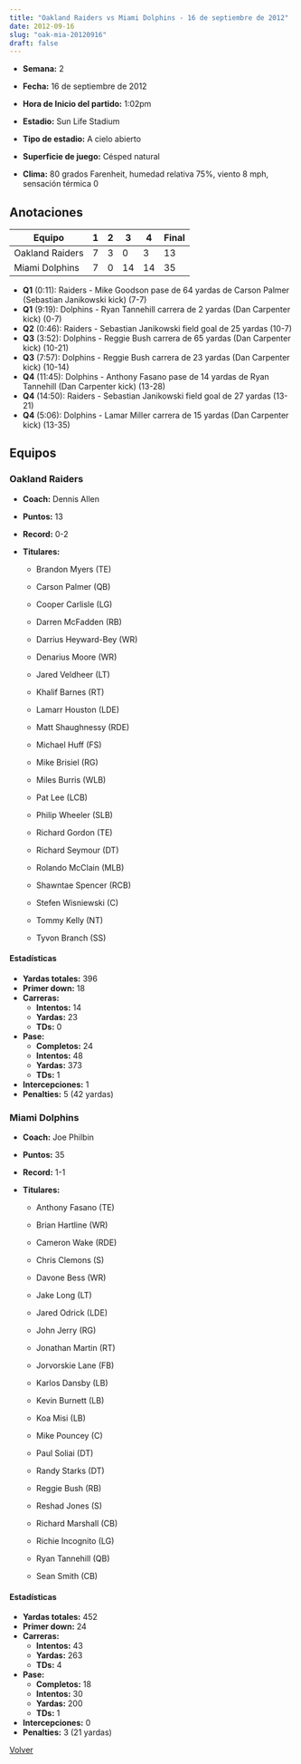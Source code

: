```yaml
---
title: "Oakland Raiders vs Miami Dolphins - 16 de septiembre de 2012"
date: 2012-09-16
slug: "oak-mia-20120916"
draft: false
---
```


* **Semana:** 2
* **Fecha:** 16 de septiembre de 2012

* **Hora de Inicio del partido:** 1:02pm
* **Estadio:** Sun Life Stadium
* **Tipo de estadio:** A cielo abierto
* **Superficie de juego:** Césped natural
* **Clima:** 80 grados Farenheit, humedad relativa 75%, viento 8 mph, sensación térmica 0





## Anotaciones
| Equipo | 1 | 2 | 3 | 4 | Final |
|--------|---|---|---|---|-------|
| Oakland Raiders  | 7 | 3 | 0 | 3  | 13 |
| Miami Dolphins  | 7 | 0 | 14 | 14  | 35 |
* **Q1** (0:11): Raiders - Mike Goodson pase de 64 yardas de Carson Palmer (Sebastian Janikowski kick) (7-7)
* **Q1** (9:19): Dolphins - Ryan Tannehill carrera de 2 yardas (Dan Carpenter kick) (0-7)
* **Q2** (0:46): Raiders - Sebastian Janikowski field goal de 25 yardas (10-7)
* **Q3** (3:52): Dolphins - Reggie Bush carrera de 65 yardas (Dan Carpenter kick) (10-21)
* **Q3** (7:57): Dolphins - Reggie Bush carrera de 23 yardas (Dan Carpenter kick) (10-14)
* **Q4** (11:45): Dolphins - Anthony Fasano pase de 14 yardas de Ryan Tannehill (Dan Carpenter kick) (13-28)
* **Q4** (14:50): Raiders - Sebastian Janikowski field goal de 27 yardas (13-21)
* **Q4** (5:06): Dolphins - Lamar Miller carrera de 15 yardas (Dan Carpenter kick) (13-35)


## Equipos


### Oakland Raiders
* **Coach:** Dennis Allen
* **Puntos:** 13
* **Record:** 0-2
* **Titulares:** 

  * Brandon Myers (TE) 

  * Carson Palmer (QB) 

  * Cooper Carlisle (LG) 

  * Darren McFadden (RB) 

  * Darrius Heyward-Bey (WR) 

  * Denarius Moore (WR) 

  * Jared Veldheer (LT) 

  * Khalif Barnes (RT) 

  * Lamarr Houston (LDE) 

  * Matt Shaughnessy (RDE) 

  * Michael Huff (FS) 

  * Mike Brisiel (RG) 

  * Miles Burris (WLB) 

  * Pat Lee (LCB) 

  * Philip Wheeler (SLB) 

  * Richard Gordon (TE) 

  * Richard Seymour (DT) 

  * Rolando McClain (MLB) 

  * Shawntae Spencer (RCB) 

  * Stefen Wisniewski (C) 

  * Tommy Kelly (NT) 

  * Tyvon Branch (SS) 

#### Estadísticas
* **Yardas totales:** 396
* **Primer down:** 18
* **Carreras:**
  * **Intentos:** 14
  * **Yardas:** 23
  * **TDs:** 0
* **Pase:**
  * **Completos:** 24
  * **Intentos:** 48
  * **Yardas:** 373
  * **TDs:** 1
* **Intercepciones:** 1
* **Penalties:** 5 (42 yardas)

### Miami Dolphins
* **Coach:** Joe Philbin
* **Puntos:** 35
* **Record:** 1-1
* **Titulares:** 

  * Anthony Fasano (TE) 

  * Brian Hartline (WR) 

  * Cameron Wake (RDE) 

  * Chris Clemons (S) 

  * Davone Bess (WR) 

  * Jake Long (LT) 

  * Jared Odrick (LDE) 

  * John Jerry (RG) 

  * Jonathan Martin (RT) 

  * Jorvorskie Lane (FB) 

  * Karlos Dansby (LB) 

  * Kevin Burnett (LB) 

  * Koa Misi (LB) 

  * Mike Pouncey (C) 

  * Paul Soliai (DT) 

  * Randy Starks (DT) 

  * Reggie Bush (RB) 

  * Reshad Jones (S) 

  * Richard Marshall (CB) 

  * Richie Incognito (LG) 

  * Ryan Tannehill (QB) 

  * Sean Smith (CB) 

#### Estadísticas
* **Yardas totales:** 452
* **Primer down:** 24
* **Carreras:**
  * **Intentos:** 43
  * **Yardas:** 263
  * **TDs:** 4
* **Pase:**
  * **Completos:** 18
  * **Intentos:** 30
  * **Yardas:** 200
  * **TDs:** 1
* **Intercepciones:** 0
* **Penalties:** 3 (21 yardas)


[Volver](/historia/2012)
